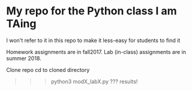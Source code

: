 # My repo for the Python class I am TAing
I won't refer to it in this repo to make it less-easy for students to find it

Homework assignments are in fall2017. Lab (in-class) assignments are in summer 2018.

Clone repo
cd to cloned directory
>>> python3 modX_labX.py
???
results!
